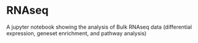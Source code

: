 # RNAseq
A jupyter notebook showing the analysis of Bulk RNAseq data (differential expression, geneset enrichment, and pathway analysis)
